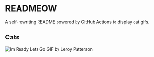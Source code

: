# READMEOW

A self-rewriting README powered by GitHub Actions to display cat gifs.

## Cats

![Im Ready Lets Go GIF by Leroy Patterson](https://media2.giphy.com/media/CjmvTCZf2U3p09Cn0h/200.gif?cid=9acd02dan47m4flqemk5akz53sgjurmdnlgh8oclwledp1da&ep=v1_gifs_search&rid=200.gif&ct=g)
